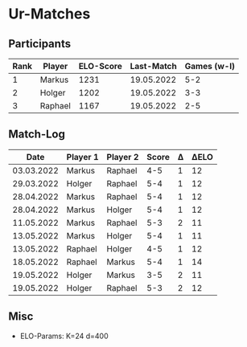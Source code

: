 # Ur-Matches

## Participants

| Rank | Player  | ELO-Score | Last-Match | Games (w-l) |
| ---- | ------- | --------- | ---------- | ----------- |
|    1 | Markus  |      1231 | 19.05.2022 | 5-2         | 
|    2 | Holger  |      1202 | 19.05.2022 | 3-3         | 
|    3 | Raphael |      1167 | 19.05.2022 | 2-5         | 


## Match-Log

| Date         | Player 1        | Player 2        | Score | Δ | ΔELO |
| ------------ | --------------- | --------------- | ----- | - | ---- |
|  03.03.2022  |  Markus         |  Raphael        |  4-5  | 1 |   12 |
|  29.03.2022  |  Holger         |  Raphael        |  5-4  | 1 |   12 |
|  28.04.2022  |  Markus         |  Raphael        |  5-4  | 1 |   12 |
|  28.04.2022  |  Markus         |  Holger         |  5-4  | 1 |   12 |
|  11.05.2022  |  Markus         |  Raphael        |  5-3  | 2 |   11 |
|  13.05.2022  |  Markus         |  Holger         |  5-4  | 1 |   11 |
|  13.05.2022  |  Raphael        |  Holger         |  4-5  | 1 |   12 |
|  18.05.2022  |  Raphael        |  Markus         |  5-4  | 1 |   14 |
|  19.05.2022  |  Holger         |  Markus         |  3-5  | 2 |   11 |
|  19.05.2022  |  Holger         |  Raphael        |  5-3  | 2 |   12 |

## Misc

* ELO-Params: K=24 d=400
